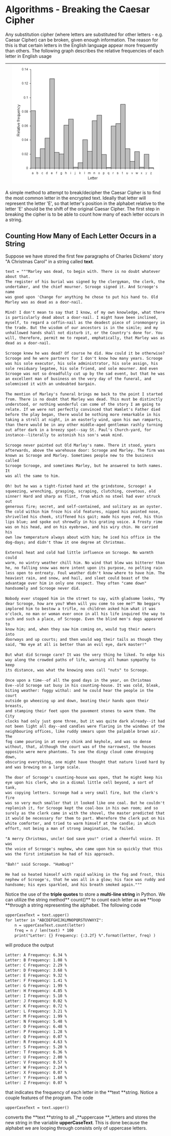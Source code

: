 # Algorithms - Breaking the Caesar Cipher

Any substitution cipher \(where letters are substituted for other letters - e.g. Caesar Cipher\) can be broken, given enough information. The reason for this is that certain letters in the English language appear more frequently than others. The following graph describes the relative frequencies of each letter in English usage

|  | ![](/assets/480px-EnglishLanguageFrequency-slf.png) |  |
| :--- | :---: | :--- |


A simple method to attempt to break/decipher the Caesar Cipher is to find the most common letter in the encrypted text. Ideally that letter will represent the letter 'E', so that letter's position in the alphabet relative to the letter 'E' should be the shift of the original Caesar Cipher.  The first step in breaking the cipher is to be able to count how many of each letter occurs in a string.

## Counting How Many of Each Letter Occurs in a String

Suppose we have stored the first few paragraphs of Charles Dickens' story "A Christmas Carol" in a string called **text**.

```
text = """Marley was dead, to begin with. There is no doubt whatever about that.
The register of his burial was signed by the clergyman, the clerk, the
undertaker, and the chief mourner. Scrooge signed it. And Scrooge's name
was good upon 'Change for anything he chose to put his hand to. Old
Marley was as dead as a door-nail.

Mind! I don't mean to say that I know, of my own knowledge, what there
is particularly dead about a door-nail. I might have been inclined,
myself, to regard a coffin-nail as the deadest piece of ironmongery in
the trade. But the wisdom of our ancestors is in the simile; and my
unhallowed hands shall not disturb it, or the Country's done for. You
will, therefore, permit me to repeat, emphatically, that Marley was as
dead as a door-nail.

Scrooge knew he was dead? Of course he did. How could it be otherwise?
Scrooge and he were partners for I don't know how many years. Scrooge
was his sole executor, his sole administrator, his sole assign, his
sole residuary legatee, his sole friend, and sole mourner. And even
Scrooge was not so dreadfully cut up by the sad event, but that he was
an excellent man of business on the very day of the funeral, and
solemnised it with an undoubted bargain.

The mention of Marley's funeral brings me back to the point I started
from. There is no doubt that Marley was dead. This must be distinctly
understood, or nothing wonderful can come of the story I am going to
relate. If we were not perfectly convinced that Hamlet's Father died
before the play began, there would be nothing more remarkable in his
taking a stroll at night, in an easterly wind, upon his own ramparts,
than there would be in any other middle-aged gentleman rashly turning
out after dark in a breezy spot--say St. Paul's Church-yard, for
instance--literally to astonish his son's weak mind.

Scrooge never painted out Old Marley's name. There it stood, years
afterwards, above the warehouse door: Scrooge and Marley. The firm was
known as Scrooge and Marley. Sometimes people new to the business called
Scrooge Scrooge, and sometimes Marley, but he answered to both names. It
was all the same to him.

Oh! but he was a tight-fisted hand at the grindstone, Scrooge! a
squeezing, wrenching, grasping, scraping, clutching, covetous, old
sinner! Hard and sharp as flint, from which no steel had ever struck out
generous fire; secret, and self-contained, and solitary as an oyster.
The cold within him froze his old features, nipped his pointed nose,
shrivelled his cheek, stiffened his gait; made his eyes red, his thin
lips blue; and spoke out shrewdly in his grating voice. A frosty rime
was on his head, and on his eyebrows, and his wiry chin. He carried his
own low temperature always about with him; he iced his office in the
dog-days; and didn't thaw it one degree at Christmas.

External heat and cold had little influence on Scrooge. No warmth could
warm, no wintry weather chill him. No wind that blew was bitterer than
he, no falling snow was more intent upon its purpose, no pelting rain
less open to entreaty. Foul weather didn't know where to have him. The
heaviest rain, and snow, and hail, and sleet could boast of the
advantage over him in only one respect. They often "came down"
handsomely and Scrooge never did.

Nobody ever stopped him in the street to say, with gladsome looks, "My
dear Scrooge, how are you? When will you come to see me?" No beggars
implored him to bestow a trifle, no children asked him what it was
o'clock, no man or woman ever once in all his life inquired the way to
such and such a place, of Scrooge. Even the blind men's dogs appeared to
know him; and, when they saw him coming on, would tug their owners into
doorways and up courts; and then would wag their tails as though they
said, "No eye at all is better than an evil eye, dark master!"

But what did Scrooge care? It was the very thing he liked. To edge his
way along the crowded paths of life, warning all human sympathy to keep
its distance, was what the knowing ones call "nuts" to Scrooge.

Once upon a time--of all the good days in the year, on Christmas
Eve--old Scrooge sat busy in his counting-house. It was cold, bleak,
biting weather: foggy withal: and he could hear the people in the court
outside go wheezing up and down, beating their hands upon their breasts,
and stamping their feet upon the pavement stones to warm them. The City
clocks had only just gone three, but it was quite dark already--it had
not been light all day--and candles were flaring in the windows of the
neighbouring offices, like ruddy smears upon the palpable brown air. The
fog came pouring in at every chink and keyhole, and was so dense
without, that, although the court was of the narrowest, the houses
opposite were mere phantoms. To see the dingy cloud come drooping down,
obscuring everything, one might have thought that nature lived hard by
and was brewing on a large scale.

The door of Scrooge's counting-house was open, that he might keep his
eye upon his clerk, who in a dismal little cell beyond, a sort of tank,
was copying letters. Scrooge had a very small fire, but the clerk's fire
was so very much smaller that it looked like one coal. But he couldn't
replenish it, for Scrooge kept the coal-box in his own room; and so
surely as the clerk came in with the shovel, the master predicted that
it would be necessary for them to part. Wherefore the clerk put on his
white comforter, and tried to warm himself at the candle; in which
effort, not being a man of strong imagination, he failed.

"A merry Christmas, uncle! God save you!" cried a cheerful voice. It was
the voice of Scrooge's nephew, who came upon him so quickly that this
was the first intimation he had of his approach.

"Bah!" said Scrooge. "Humbug!"

He had so heated himself with rapid walking in the fog and frost, this
nephew of Scrooge's, that he was all in a glow; his face was ruddy and
handsome; his eyes sparkled, and his breath smoked again."""
```

Notice the use of the **triple quotes** to store a **multi-line string** in Python.  We can utilize the string method** count\(\)** to count each letter as we **loop **through a string representing the alphabet.  The following code

```
upperCaseText = text.upper()
for letter in "ABCDEFGHIJKLMNOPQRSTUVWXYZ":
	n = upperCaseText.count(letter)
	freq = n / len(text) * 100
	print("Letter: {} Frequency: {:3.2f} %".format(letter, freq) )
```

will produce the output

```
Letter: A Frequency: 6.34 %
Letter: B Frequency: 1.08 %
Letter: C Frequency: 2.29 %
Letter: D Frequency: 3.68 %
Letter: E Frequency: 9.32 %
Letter: F Frequency: 1.41 %
Letter: G Frequency: 1.99 %
Letter: H Frequency: 4.85 %
Letter: I Frequency: 5.10 %
Letter: J Frequency: 0.02 %
Letter: K Frequency: 0.72 %
Letter: L Frequency: 3.21 %
Letter: M Frequency: 1.99 %
Letter: N Frequency: 5.48 %
Letter: O Frequency: 6.48 %
Letter: P Frequency: 1.28 %
Letter: Q Frequency: 0.07 %
Letter: R Frequency: 4.63 %
Letter: S Frequency: 5.20 %
Letter: T Frequency: 6.36 %
Letter: U Frequency: 2.00 %
Letter: V Frequency: 0.57 %
Letter: W Frequency: 2.24 %
Letter: X Frequency: 0.07 %
Letter: Y Frequency: 1.60 %
Letter: Z Frequency: 0.07 %
```

that indicates the frequency of each letter in the **text **string. Notice a couple features of the program.  The code

```
upperCaseText = text.upper()
```

converts the **text **string to all _**uppercase **_letters and stores the new string in the variable **upperCaseText**.  This is done because the alphabet we are looping through consists only of uppercase letters.

